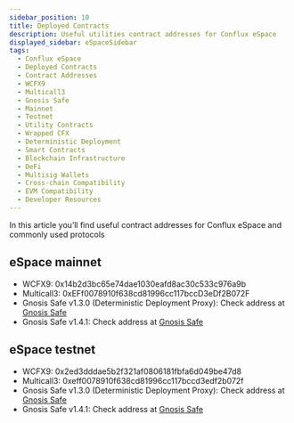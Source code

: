 ```yaml
---
sidebar_position: 10
title: Deployed Contracts
description: Useful utilities contract addresses for Conflux eSpace
displayed_sidebar: eSpaceSidebar
tags:
  - Conflux eSpace
  - Deployed Contracts
  - Contract Addresses
  - WCFX9
  - Multicall3
  - Gnosis Safe
  - Mainnet
  - Testnet
  - Utility Contracts
  - Wrapped CFX
  - Deterministic Deployment
  - Smart Contracts
  - Blockchain Infrastructure
  - DeFi
  - Multisig Wallets
  - Cross-chain Compatibility
  - EVM Compatibility
  - Developer Resources
---
```


In this article you’ll find useful contract addresses for Conflux eSpace and commonly used protocols

## eSpace mainnet

- WCFX9: 0x14b2d3bc65e74dae1030eafd8ac30c533c976a9b
- Multicall3: 0xEFf0078910f638cd81996cc117bccD3eDf2B072F
- Gnosis Safe v1.3.0 (Deterministic Deployment Proxy): Check address at [Gnosis Safe](https://github.com/safe-global/safe-contracts/blob/main/CHANGELOG.md#version-130-libs0)
- Gnosis Safe v1.4.1: Check address at [Gnosis Safe](https://github.com/safe-global/safe-contracts/blob/main/CHANGELOG.md#version-141)

## eSpace testnet

- WCFX9: 0x2ed3dddae5b2f321af0806181fbfa6d049be47d8
- Multicall3: 0xeff0078910f638cd81996cc117bccd3edf2b072f
- Gnosis Safe v1.3.0 (Deterministic Deployment Proxy): Check address at [Gnosis Safe](https://github.com/safe-global/safe-contracts/blob/main/CHANGELOG.md#version-130-libs0)
- Gnosis Safe v1.4.1: Check address at [Gnosis Safe](https://github.com/safe-global/safe-contracts/blob/main/CHANGELOG.md#version-141)
